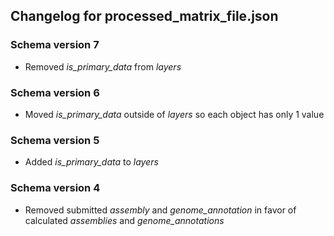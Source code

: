 ## Changelog for processed_matrix_file.json

### Schema version 7
* Removed *is_primary_data* from *layers*

### Schema version 6
* Moved *is_primary_data* outside of *layers* so each object has only 1 value

### Schema version 5
* Added *is_primary_data* to *layers*

### Schema version 4
* Removed submitted *assembly* and *genome_annotation* in favor of calculated *assemblies* and *genome_annotations*
